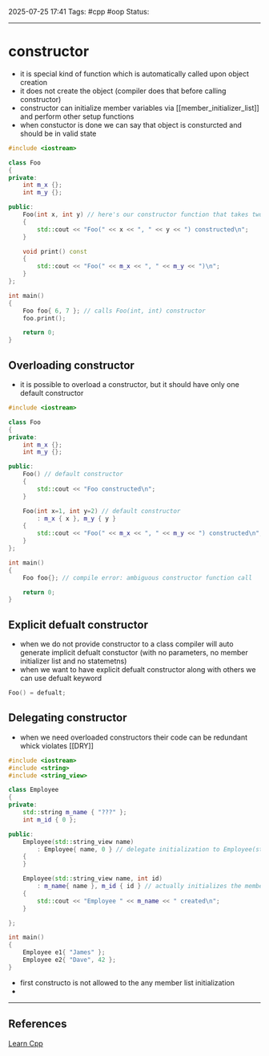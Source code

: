 
2025-07-25 17:41
Tags: #cpp #oop
Status:

---
# constructor
- it is special kind of function which is automatically called upon object creation
- it does not create the object (compiler does that before calling constructor)
- constructor can initialize member variables via [[member_initializer_list]] and perform other setup functions
- when constuctor is done we can say that object is consturcted and should be in valid state
```cpp
#include <iostream>

class Foo
{
private:
    int m_x {};
    int m_y {};

public:
    Foo(int x, int y) // here's our constructor function that takes two initializers
    {
        std::cout << "Foo(" << x << ", " << y << ") constructed\n";
    }

    void print() const
    {
        std::cout << "Foo(" << m_x << ", " << m_y << ")\n";
    }
};

int main()
{
    Foo foo{ 6, 7 }; // calls Foo(int, int) constructor
    foo.print();

    return 0;
}
```
## Overloading constructor
- it is possible to overload a constructor, but it should have only one default constructor
```cpp
#include <iostream>

class Foo
{
private:
    int m_x {};
    int m_y {};

public:
    Foo() // default constructor
    {
        std::cout << "Foo constructed\n";
    }

    Foo(int x=1, int y=2) // default constructor
        : m_x { x }, m_y { y }
    {
        std::cout << "Foo(" << m_x << ", " << m_y << ") constructed\n";
    }
};

int main()
{
    Foo foo{}; // compile error: ambiguous constructor function call

    return 0;
}
```

## Explicit defualt constructor
- when we do not provide constructor to a class compiler will auto generate implicit defualt constuctor (with no parameters, no member initializer list and no statemetns)
- when we want to have explicit defualt constructor along with others we can use defualt keyword
```cpp
Foo() = defualt;
```

## Delegating constructor
- when we need overloaded constructors their code can be redundant whick violates [[DRY]]
```cpp
#include <iostream>
#include <string>
#include <string_view>

class Employee
{
private:
    std::string m_name { "???" };
    int m_id { 0 };

public:
    Employee(std::string_view name)
        : Employee{ name, 0 } // delegate initialization to Employee(std::string_view, int) constructor
    {
    }

    Employee(std::string_view name, int id)
        : m_name{ name }, m_id { id } // actually initializes the members
    {
        std::cout << "Employee " << m_name << " created\n";
    }

};

int main()
{
    Employee e1{ "James" };
    Employee e2{ "Dave", 42 };
}
```
- first constructo is not allowed to the any member list initialization
- 


---
## References
[Learn Cpp](https://www.learncpp.com/cpp-tutorial/introduction-to-constructors/)


